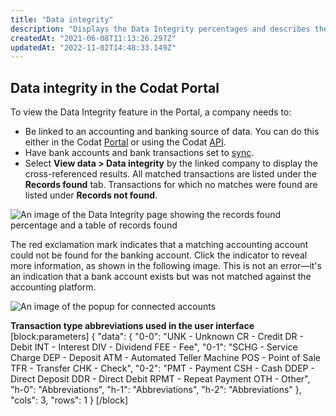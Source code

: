 ```yaml
---
title: "Data integrity"
description: "Displays the Data Integrity percentages and describes the records that were matched and not matched"
createdAt: "2021-06-08T11:13:26.297Z"
updatedAt: "2022-11-02T14:48:33.149Z"
---
```


## Data integrity in the Codat Portal

To view the Data Integrity feature in the Portal, a company needs to:

- Be linked to an accounting and banking source of data. You can do this either in the Codat [Portal](/get-started-2-connect) or using the Codat [API](/step-2-connect).
- Have bank accounts and bank transactions set to [sync](/data-sync-settings).
- Select **View data > Data integrity** by the linked company to display the cross-referenced results. All matched transactions are listed under the **Records found** tab. Transactions for which no matches were found are listed under **Records not found**.

![An image of the Data Integrity page showing the records found percentage and a table of records found](/img/old/3e145f8-DataIntegrity5.png)

The red exclamation mark indicates that a matching accounting account could not be found for the banking account. Click the indicator to reveal more information, as shown in the following image. This is not an error&mdash;it's an indication that a bank account exists but was not matched against the accounting platform.

![An image of the popup for connected accounts](/img/old/a52c29c-DataIntegrity6.png)

**Transaction type abbreviations used in the user interface**
[block:parameters]
{
"data": {
"0-0": "UNK - Unknown
CR - Credit
DR - Debit
INT - Interest
DIV - Dividend
FEE - Fee",
"0-1": "SCHG - Service Charge
DEP - Deposit
ATM - Automated Teller Machine
POS - Point of Sale
TFR - Transfer
CHK - Check",
"0-2": "PMT - Payment
CSH - Cash
DDEP - Direct Deposit
DDR - Direct Debit
RPMT - Repeat Payment
OTH - Other",
"h-0": "Abbreviations",
"h-1": "Abbreviations",
"h-2": "Abbreviations"
},
"cols": 3,
"rows": 1
}
[/block]
